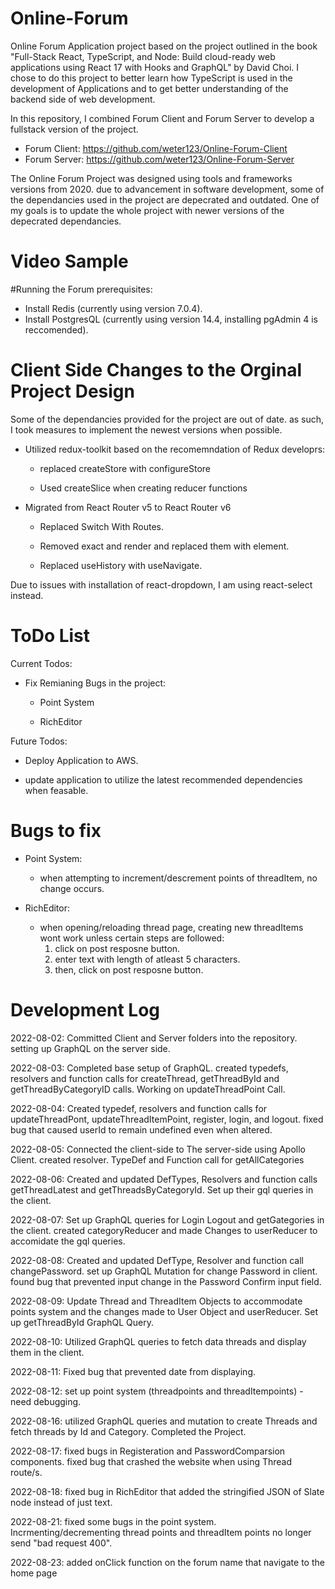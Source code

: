 # Online-Forum
Online Forum Application project based on the project outlined in the book "Full-Stack React, TypeScript, and Node: Build cloud-ready web applications using React 17 with Hooks and GraphQL" by David Choi. I chose to do this project to better learn how TypeScript is used in the development of Applications and to get better understanding of the backend side of web development.

In this repository, I combined Forum Client and Forum Server to develop a fullstack version of the project.

  - Forum Client: https://github.com/weter123/Online-Forum-Client
  - Forum Server: https://github.com/weter123/Online-Forum-Server

The Online Forum Project was designed using tools and frameworks versions from 2020. due to advancement in software development, some of the dependancies used in the project are depecrated and outdated. One of my goals is to update the whole project with newer versions of the depecrated dependancies.  

# Video Sample

#Running the Forum
prerequisites:
  - Install Redis (currently using version 7.0.4).
  - Install PostgresQL (currently using version 14.4, installing pgAdmin 4 is reccomended).


# Client Side Changes to the Orginal Project Design

Some of the dependancies provided for the project are out of date. as such, I took measures to implement the newest versions when possible.

  - Utilized redux-toolkit based on the recomemndation of Redux developrs:

    - replaced createStore with configureStore

    - Used createSlice when creating reducer functions

  - Migrated from React Router v5 to React Router v6

    - Replaced Switch With Routes.

    - Removed exact and render and replaced them with element.

    - Replaced useHistory with useNavigate.
    
Due to issues with installation of react-dropdown, I am using react-select instead.

# ToDo List

Current Todos:

  - Fix Remianing Bugs in the project:
  
      - Point System
      
      - RichEditor

Future Todos:

  - Deploy Application to AWS.
  
  - update application to utilize the latest recommended dependencies when feasable.
  
  
# Bugs to fix
- Point System:

    - when attempting to increment/descrement points of threadItem, no change occurs.

- RichEditor:

    - when opening/reloading thread page, creating new threadItems wont work unless certain steps are followed:
      1) click on post resposne  button.
      2)  enter text with length of atleast 5 characters.
      3)  then, click on post resposne  button.
     
# Development Log
2022-08-02: Committed Client and Server folders into the repository. setting up GraphQL on the server side.

2022-08-03: Completed base setup of GraphQL. created typedefs, resolvers and function calls for createThread, getThreadById and getThreadByCategoryID calls. Working on updateThreadPoint Call.

2022-08-04: Created typedef, resolvers and function calls for updateThreadPont, updateThreadItemPoint, register, login, and logout. fixed bug that caused userId to remain undefined even when altered.

2022-08-05: Connected the client-side to The server-side using Apollo Client.  created resolver. TypeDef and Function call for getAllCategories

2022-08-06: Created and updated DefTypes, Resolvers and function calls getThreadLatest and getThreadsByCategoryId. Set up their gql queries in the client.

2022-08-07: Set up  GraphQL queries for Login Logout and getGategories in the client. created categoryReducer and made Changes to userReducer to accomidate the gql queries.

2022-08-08:   Created and updated DefType, Resolver and function call changePassword. set up GraphQL Mutation for change Password in client. found bug that prevented input change in the Password Confirm input field.

2022-08-09: Update Thread and ThreadItem Objects to accommodate points system and the changes made to User Object and userReducer. Set up getThreadById GraphQL Query.

2022-08-10: Utilized GraphQL queries to fetch data threads and display them in the client. 

2022-08-11: Fixed bug that prevented date from displaying.

2022-08-12: set up point system (threadpoints and threadItempoints) - need debugging.

2022-08-16: utilized GraphQL queries and mutation to create Threads and fetch threads by Id and Category. Completed the Project.

2022-08-17: fixed bugs in Registeration and PasswordComparsion components. fixed bug that crashed the website when using Thread route/s.

2022-08-18: fixed bug in RichEditor that added the stringified JSON of Slate node instead of just text.

2022-08-21: fixed some bugs in the point system. Incrmenting/decrementing thread points and threadItem points no longer send "bad request 400".

2022-08-23: added onClick function on the forum name that navigate to the home page


